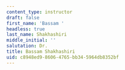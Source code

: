 ```yaml
---
content_type: instructor
draft: false
first_name: 'Bassam '
headless: true
last_name: Shakhashiri
middle_initial: ''
salutation: Dr.
title: Bassam Shakhashiri
uid: c8948ed9-8606-4765-bb34-5964db8352bf
---
```

